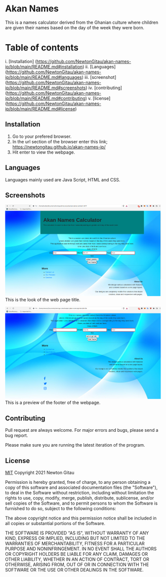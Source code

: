 # Akan Names
This is a names calculator derived from the Ghanian culture
where children are given their names based on the day of the week they were born.

# Table of contents
i. [Installation] (https://github.com/NewtonGitau/akan-names-ip/blob/main/README.md#installation)
ii. [Languages] (https://github.com/NewtonGitau/akan-names-ip/blob/main/README.md#languages)
iii. [screenshot] (https://github.com/NewtonGitau/akan-names-ip/blob/main/README.md#screenshots)
iv. [contributing] (https://github.com/NewtonGitau/akan-names-ip/blob/main/README.md#contributing)
v. [license] (https://github.com/NewtonGitau/akan-names-ip/blob/main/README.md#license)


## Installation
1. Go to your prefered browser.
2. In the url section of the browser enter this link; https://newtongitau.github.io/akan-names-ip/
3. Hit enter to view the webpage.

## Languages
Languages mainly used are Java Script, HTML and CSS. 

## Screenshots
![Screenshot](https://github.com/NewtonGitau/akan-names-ip/blob/main/images/Screenshot-01.png)
This is the look of the web page title.

![Screenshot](https://github.com/NewtonGitau/akan-names-ip/blob/main/images/Screenshot%20-02.png)
This is a preview of the footer of the webpage.

## Contributing
Pull request are always welcome. For major errors and bugs, please send a bug report.

Please make sure you are running the latest iteration of the program.

## License
[MIT](https://choosealicense.com/licenses/mit/)
Copyright 2021 Newton Gitau

Permission is hereby granted, free of charge, to any person obtaining a copy of this software and associated documentation files (the "Software"), to deal in the Software without restriction, including without limitation the rights to use, copy, modify, merge, publish, distribute, sublicense, and/or sell copies of the Software, and to permit persons to whom the Software is furnished to do so, subject to the following conditions:

The above copyright notice and this permission notice shall be included in all copies or substantial portions of the Software.

THE SOFTWARE IS PROVIDED "AS IS", WITHOUT WARRANTY OF ANY KIND, EXPRESS OR IMPLIED, INCLUDING BUT NOT LIMITED TO THE WARRANTIES OF MERCHANTABILITY, FITNESS FOR A PARTICULAR PURPOSE AND NONINFRINGEMENT. IN NO EVENT SHALL THE AUTHORS OR COPYRIGHT HOLDERS BE LIABLE FOR ANY CLAIM, DAMAGES OR OTHER LIABILITY, WHETHER IN AN ACTION OF CONTRACT, TORT OR OTHERWISE, ARISING FROM, OUT OF OR IN CONNECTION WITH THE SOFTWARE OR THE USE OR OTHER DEALINGS IN THE SOFTWARE.
